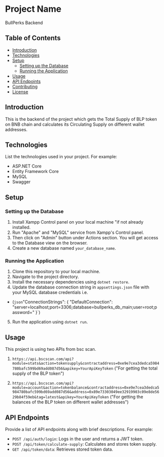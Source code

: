 # Project Name

BullPerks Backend

## Table of Contents

- [Introduction](#introduction)
- [Technologies](#technologies)
- [Setup](#setup)
  - [Setting up the Database](#setting-up-the-database)
  - [Running the Application](#running-the-application)
- [Usage](#usage)
- [API Endpoints](#api-endpoints)
- [Contributing](#contributing)
- [License](#license)

## Introduction

This is the backend of the project which gets the Total Supply of BLP token on BNB chain and calculates its Circulating Supply on different wallet addresses.

## Technologies

List the technologies used in your project. For example:
- ASP.NET Core
- Entity Framework Core
- MySQL
- Swagger

## Setup

### Setting up the Database

1. Install Xampp Control panel on your local machine "if not already installed.
2. Run "Apache" and "MySQL" service from Xampp's Control panel.
3. Then click on "Admin" button under Actions section. You will get access to the Database view on the browser.
4. Create a new database named `your_database_name`.

### Running the Application

1. Clone this repository to your local machine.
2. Navigate to the project directory.
3. Install the necessary dependencies using `dotnet restore`.
4. Update the database connection string in `appsettings.json` file with your MySQL database credentials i.e.
- (`json`"ConnectionStrings": {
        "DefaultConnection": "server=localhost;port=3306;database=bullperks_db_main;user=root;password="
    }`)
5. Run the application using `dotnet run`.

## Usage

This project is using two APIs from bsc scan. 

1. `https://api.bscscan.com/api?module=stats&action=tokensupply&contractaddress=0xe9e7cea3dedca5984780bafc599bd69add087d56&apikey=YourApiKeyToken` ("For getting the total supply of the BLP token")

2. `https://api.bscscan.com/api?module=account&action=tokenbalance&contractaddress=0xe9e7cea3dedca5984780bafc599bd69add087d56&address=0x89e73303049ee32919903c09e8de5629b84f59eb&tag=latest&apikey=YourApiKeyToken` ("For getting the balances of the BLP token on different wallet addresses")

## API Endpoints

Provide a list of API endpoints along with brief descriptions. For example:

- `POST /api/auth/login`: Logs in the user and returns a JWT token.
- `POST /api/token/calculate-supply`: Calculates and stores token supply.
- `GET /api/token/data`: Retrieves stored token data.
